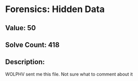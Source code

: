 # Forensics: Hidden Data
## Value: 50
## Solve Count: 418
## Description:
WOLPHV sent me this file. Not sure what to comment about it